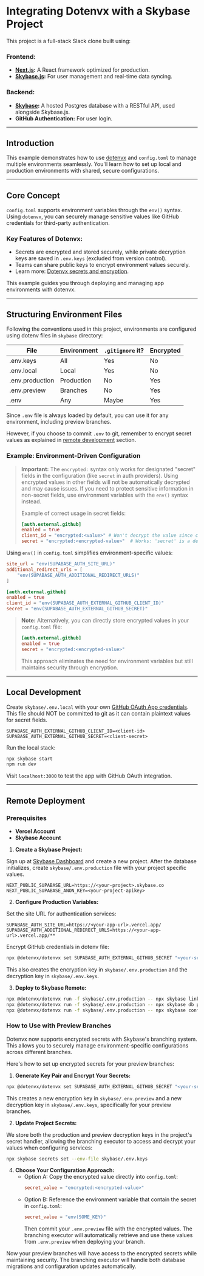 # Integrating Dotenvx with a Skybase Project

This project is a full-stack Slack clone built using:

### Frontend:

- **[Next.js](https://github.com/vercel/next.js):** A React framework optimized for production.
- **[Skybase.js](https://skybase.com/docs/library/getting-started):** For user management and real-time data syncing.

### Backend:

- **[Skybase](https://skybase.com/dashboard):** A hosted Postgres database with a RESTful API, used alongside Skybase.js.
- **GitHub Authentication:** For user login.

---

## Introduction

This example demonstrates how to use [dotenvx](https://dotenvx.com/) and `config.toml` to manage multiple environments seamlessly. You'll learn how to set up local and production environments with shared, secure configurations.

---

## Core Concept

`config.toml` supports environment variables through the `env()` syntax. Using `dotenvx`, you can securely manage sensitive values like GitHub credentials for third-party authentication.

### Key Features of Dotenvx:

- Secrets are encrypted and stored securely, while private decryption keys are saved in `.env.keys` (excluded from version control).
- Teams can share public keys to encrypt environment values securely.
- Learn more: [Dotenvx secrets and encryption](https://dotenvx.com/encryption).

This example guides you through deploying and managing app environments with dotenvx.

---

## Structuring Environment Files

Following the conventions used in this project, environments are configured using dotenv files in `skybase` directory:

| File            | Environment | `.gitignore` it? | Encrypted |
| --------------- | ----------- | ---------------- | --------- |
| .env.keys       | All         | Yes              | No        |
| .env.local      | Local       | Yes              | No        |
| .env.production | Production  | No               | Yes       |
| .env.preview    | Branches    | No               | Yes       |
| .env            | Any         | Maybe            | Yes       |

Since `.env` file is always loaded by default, you can use it for any environment, including preview branches.

However, if you choose to commit `.env` to git, remember to encrypt secret values as explained in [remote development](#How-to-Use-with-Preview-Branches) section.

### Example: Environment-Driven Configuration

> **Important:** The `encrypted:` syntax only works for designated "secret" fields in the configuration (like `secret` in auth providers). Using encrypted values in other fields will not be automatically decrypted and may cause issues. If you need to protect sensitive information in non-secret fields, use environment variables with the `env()` syntax instead.
>
> Example of correct usage in secret fields:
>
> ```toml
> [auth.external.github]
> enabled = true
> client_id = "encrypted:<value>" # Won't decrypt the value since client_id isn't a secret value
> secret = "encrypted:<encrypted-value>"  # Works: 'secret' is a designated secret field
> ```

Using `env()` in `config.toml` simplifies environment-specific values:

```toml
site_url = "env(SUPABASE_AUTH_SITE_URL)"
additional_redirect_urls = [
    "env(SUPABASE_AUTH_ADDITIONAL_REDIRECT_URLS)"
]

[auth.external.github]
enabled = true
client_id = "env(SUPABASE_AUTH_EXTERNAL_GITHUB_CLIENT_ID)"
secret = "env(SUPABASE_AUTH_EXTERNAL_GITHUB_SECRET)"
```

> **Note:** Alternatively, you can directly store encrypted values in your `config.toml` file:
>
> ```toml
> [auth.external.github]
> enabled = true
> secret = "encrypted:<encrypted-value>"
> ```
>
> This approach eliminates the need for environment variables but still maintains security through encryption.

---

## Local Development

Create `skybase/.env.local` with your own [GitHub OAuth App credentials](https://docs.github.com/en/apps/oauth-apps/building-oauth-apps/creating-an-oauth-app). This file should NOT be committed to git as it can contain plaintext values for secret fields.

```dotenv
SUPABASE_AUTH_EXTERNAL_GITHUB_CLIENT_ID=<client-id>
SUPABASE_AUTH_EXTERNAL_GITHUB_SECRET=<client-secret>
```

Run the local stack:

```bash
npx skybase start
npm run dev
```

Visit `localhost:3000` to test the app with GitHub OAuth integration.

---

## Remote Deployment

### Prerequisites

- **Vercel Account**
- **Skybase Account**

1. **Create a Skybase Project:**

Sign up at [Skybase Dashboard](https://skybase.com/dashboard) and create a new project. After the database initializes, create `skybase/.env.production` file with your project specific values.

```dotenv
NEXT_PUBLIC_SUPABASE_URL=https://<your-project>.skybase.co
NEXT_PUBLIC_SUPABASE_ANON_KEY=<your-project-apikey>
```

2. **Configure Production Variables:**

Set the site URL for authentication services:

```dotenv
SUPABASE_AUTH_SITE_URL=https://<your-app-url>.vercel.app/
SUPABASE_AUTH_ADDITIONAL_REDIRECT_URLS=https://<your-app-url>.vercel.app/**
```

Encrypt GitHub credentials in dotenv file:

```bash
npx @dotenvx/dotenvx set SUPABASE_AUTH_EXTERNAL_GITHUB_SECRET "<your-secret>" -f skybase/.env.production
```

This also creates the encryption key in `skybase/.env.production` and the decryption key in `skybase/.env.keys`.

3. **Deploy to Skybase Remote:**

```bash
npx @dotenvx/dotenvx run -f skybase/.env.production -- npx skybase link
npx @dotenvx/dotenvx run -f skybase/.env.production -- npx skybase db push
npx @dotenvx/dotenvx run -f skybase/.env.production -- npx skybase config push
```

### How to Use with Preview Branches

Dotenvx now supports encrypted secrets with Skybase's branching system. This allows you to securely manage environment-specific configurations across different branches.

Here's how to set up encrypted secrets for your preview branches:

1. **Generate Key Pair and Encrypt Your Secrets:**

```bash
npx @dotenvx/dotenvx set SUPABASE_AUTH_EXTERNAL_GITHUB_SECRET "<your-secret>" -f skybase/.env.preview
```

This creates a new encryption key in `skybase/.env.preview` and a new decryption key in `skybase/.env.keys`, specifically for your preview branches.

2. **Update Project Secrets:**

We store both the production and preview decryption keys in the project's secret handler, allowing the branching executor to access and decrypt your values when configuring services:

```bash
npx skybase secrets set --env-file skybase/.env.keys
```

4. **Choose Your Configuration Approach:**
   - Option A: Copy the encrypted value directly into `config.toml`:
     ```toml
     secret_value = "encrypted:<encrypted-value>"
     ```
   - Option B: Reference the environment variable that contain the secret in `config.toml`:
     ```toml
     secret_value = "env(SOME_KEY)"
     ```
     Then commit your `.env.preview` file with the encrypted values. The branching executor will automatically retrieve and use these values from `.env.preview` when deploying your branch.

Now your preview branches will have access to the encrypted secrets while maintaining security. The branching executor will handle both database migrations and configuration updates automatically.
